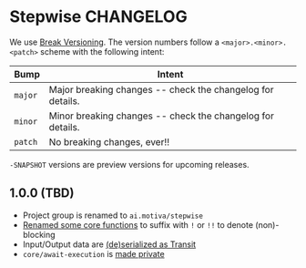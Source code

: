 # Stepwise CHANGELOG

We use [Break Versioning][breakver]. The version numbers follow a `<major>.<minor>.<patch>` scheme with the following intent:

| Bump    | Intent                                                     |
| ------- | ---------------------------------------------------------- |
| `major` | Major breaking changes -- check the changelog for details. |
| `minor` | Minor breaking changes -- check the changelog for details. |
| `patch` | No breaking changes, ever!!                                |

`-SNAPSHOT` versions are preview versions for upcoming releases.

[breakver]: https://github.com/ptaoussanis/encore/blob/master/BREAK-VERSIONING.md

## 1.0.0 (TBD)

* Project group is renamed to `ai.motiva/stepwise`
* [Renamed some core functions](https://github.com/Motiva-AI/stepwise/pull/2) to suffix with `!` or `!!` to denote (non)-blocking
* Input/Output data are [(de)serialized as Transit](https://github.com/Motiva-AI/stepwise/pull/4)
* `core/await-execution` is [made private](https://github.com/Motiva-AI/stepwise/commit/f718f2250e1c7799310e5509fe8d2894026abb86)

